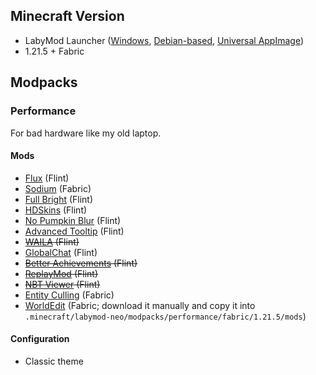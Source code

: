 ## Minecraft Version

- LabyMod Launcher ([Windows](https://releases.r2.labymod.net/launcher/win32/x64/LabyModLauncherSetup-latest.exe), [Debian-based](https://releases.r2.labymod.net/launcher/linux/x64/labymodlauncher_latest_amd64.deb), [Universal AppImage](https://releases.r2.labymod.net/launcher/linux/x64/LabyMod%20Launcher-latest.AppImage))
- 1.21.5 + Fabric

## Modpacks

### Performance

For bad hardware like my old laptop.

#### Mods

- [Flux](https://flintmc.net/modification/40.flux) (Flint)
- [Sodium](https://modrinth.com/mod/sodium) (Fabric)
- [Full Bright](https://flintmc.net/modification/18.fullbright) (Flint)
- [HDSkins](https://flintmc.net/modification/9.hdskins) (Flint)
- [No Pumpkin Blur](https://flintmc.net/modification/168.nopumpkinblur) (Flint)
- [Advanced Tooltip](https://flintmc.net/modification/79.advancedtooltip) (Flint)
- ~~[WAILA](https://flintmc.net/modification/105.waila) (Flint)~~
- [GlobalChat](https://flintmc.net/modification/32.globalchat) (Flint)
- ~~[Better Achievements](https://flintmc.net/modification/62.managedachievement) (Flint)~~
- ~~[ReplayMod](https://flintmc.net/modification/161.replaymod_loader) (Flint)~~
- ~~[NBT Viewer](https://flintmc.net/modification/172.nbt-viewer) (Flint)~~
- [Entity Culling](https://modrinth.com/mod/entityculling) (Fabric)
- [WorldEdit](https://modrinth.com/plugin/worldedit?loader=fabric&version=1.21.5#download) (Fabric; download it manually and copy it into `.minecraft/labymod-neo/modpacks/performance/fabric/1.21.5/mods`)

#### Configuration

- Classic theme
